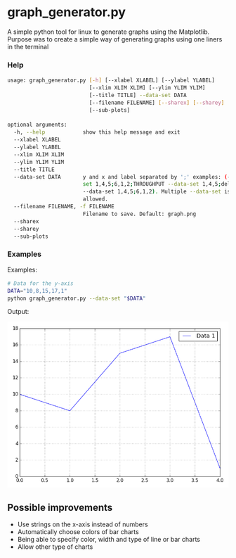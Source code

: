 # graph_generator.py

A simple python tool for linux to generate graphs using the Matplotlib. 
Purpose was to create a simple way of generating graphs using one liners in the terminal


### Help
```bash
usage: graph_generator.py [-h] [--xlabel XLABEL] [--ylabel YLABEL]
                          [--xlim XLIM XLIM] [--ylim YLIM YLIM]
                          [--title TITLE] --data-set DATA
                          [--filename FILENAME] [--sharex] [--sharey]
                          [--sub-plots]

optional arguments:
  -h, --help            show this help message and exit
  --xlabel XLABEL
  --ylabel YLABEL
  --xlim XLIM XLIM
  --ylim YLIM YLIM
  --title TITLE
  --data-set DATA       y and x and label separated by ';' examples: (--data-
                        set 1,4,5;6,1,2;THROUGHPUT --data-set 1,4,5;delay,
                        --data-set 1,4,5;6,1,2). Multiple --data-set is
                        allowed.
  --filename FILENAME, -f FILENAME
                        Filename to save. Default: graph.png
  --sharex
  --sharey
  --sub-plots

```
### Examples

Examples:
```bash
# Data for the y-axis
DATA="10,8,15,17,1"
python graph_generator.py --data-set "$DATA"
```
Output:

![Example 1](/images/example_1.png)


## Possible improvements
* Use strings on the x-axis instead of numbers
* Automatically choose colors of bar charts
* Being able to specify color, width and type of line or bar charts
* Allow other type of charts

